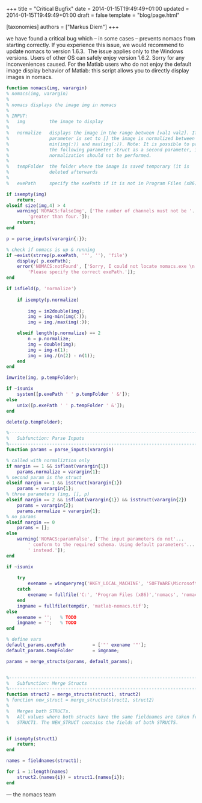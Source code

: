 +++
title = "Critical Bugfix"
date = 2014-01-15T19:49:49+01:00
updated = 2014-01-15T19:49:49+01:00
draft = false
template = "blog/page.html"

[taxonomies]
authors = ["Markus Diem"]
+++

we have found a critical bug which – in some cases – prevents nomacs from starting correctly.
If you experience this issue, we would recommend to update nomacs to version 1.6.3.
 The issue applies only to the Windows versions.
Users of other OS can safely enjoy version 1.6.2.
Sorry for any inconveniences caused.
For the Matlab users who do not enjoy the default image display behavior of Matlab:
this script allows you to directly display images in nomacs.

```matlab
function nomacs(img, varargin)
% nomacs(img, varargin)
% 
% nomacs displays the image img in nomacs
%
% INPUT:
%   img         the image to display
% 
%   normalize   displays the image in the range between [val1 val2]. If the
%               parameter is set to [] the image is normalized between
%               min(img(:)) and max(img(:)). Note: It is possible to pass
%               the following parameter struct as a second parameter, if
%               normalization should not be performed.
%   
%   tempFolder  the folder where the image is saved temporary (it is
%               deleted afterwards
%
%   exePath     specify the exePath if it is not in Program Files (x86)

if isempty(img)
    return;
elseif size(img,4) > 4
    warning('NOMACS:falseImg', ['The number of channels must not be '...
        'greater than four.']);
    return;
end

p = parse_inputs(varargin{:});

% check if nomacs is up & running
if ~exist(strrep(p.exePath, '"', ''), 'file')
    display( p.exePath);
    error('NOMACS:notFound', ['Sorry, I could not locate nomacs.exe \n'...
        'Please specify the correct exePath.']);
end

if isfield(p, 'normalize')
    
    if isempty(p.normalize)
        
        img = im2double(img);
        img = img-min(img(:));
        img = img./max(img(:));

    elseif length(p.normalize) == 2
        n = p.normalize;
        img = double(img);
        img = img-n(1);
        img = img./(n(2) - n(1));        
    end
end

imwrite(img, p.tempFolder);

if ~isunix
    system([p.exePath ' ' p.tempFolder ' &']);
else
    unix([p.exePath ' ' p.tempFolder ' &']);
end

delete(p.tempFolder);

%-------------------------------------------------------------------------
%   Subfunction: Parse Inputs
%-------------------------------------------------------------------------
function params = parse_inputs(varargin)

% called with normaliztion only
if nargin == 1 && isfloat(varargin{1})
    params.normalize = varargin{1}; 
% second param is the struct
elseif nargin == 1 && isstruct(varargin{1})
    params = varargin{1};
% three parameters (img, [], p)
elseif nargin == 2 && isfloat(varargin{1}) && isstruct(varargin{2})
    params = varargin{2};
    params.normalize = varargin{1};
% no params
elseif nargin == 0
    params = [];
else
    warning('NOMACS:paramFalse', ['The input parameters do not'...
        ' conform to the required schema. Using default parameters'...
        ' instead.']);
end

if ~isunix
    
    try
        exename = winqueryreg('HKEY_LOCAL_MACHINE', 'SOFTWARE\Microsoft\Windows\CurrentVersion\App Paths\nomacs.exe');
    catch
        exename = fullfile('C:', 'Program Files (x86)','nomacs', 'nomacs.exe');
    end
    imgname = fullfile(tempdir, 'matlab-nomacs.tif');
else
    exename = '';   % TODO
    imgname = '';   % TODO
end

% define vars
default_params.exePath          = ['"' exename '"'];
default_params.tempFolder       = imgname;

params = merge_structs(params, default_params);


%-------------------------------------------------------------------------
%   Subfunction: Merge Structs
%-------------------------------------------------------------------------
function struct2 = merge_structs(struct1, struct2)
% function new_struct = merge_structs(struct1, struct2)
%
%   Merges both STRUCTs.
%   All values where both structs have the same fieldnames are taken from
%   STRUCT1. The NEW_STRUCT contains the fields of both STRUCTS.


if isempty(struct1)
    return;
end

names = fieldnames(struct1);

for i = 1:length(names)
    struct2.(names{i}) = struct1.(names{i});
end
```

— the nomacs team
